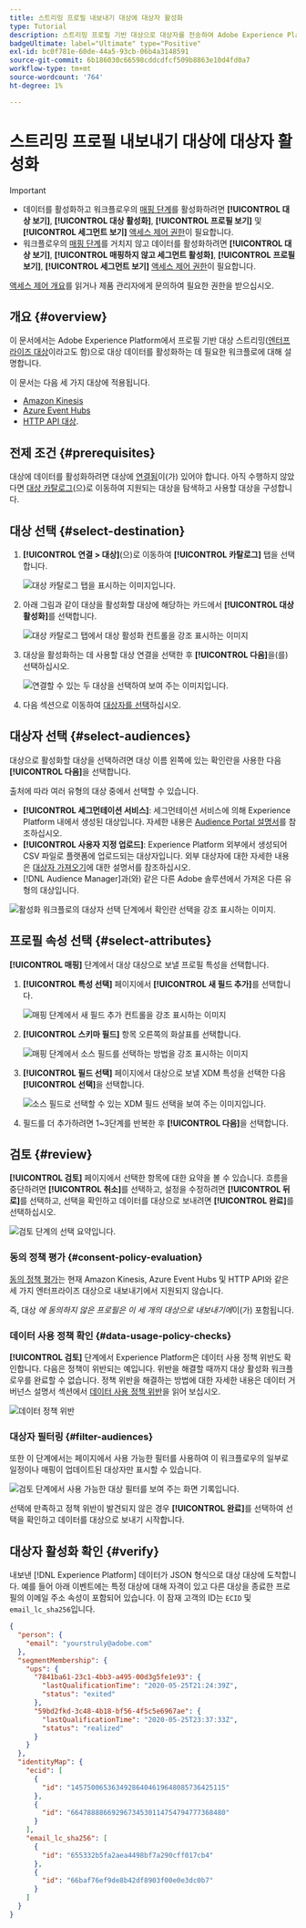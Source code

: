 ```yaml
---
title: 스트리밍 프로필 내보내기 대상에 대상자 활성화
type: Tutorial
description: 스트리밍 프로필 기반 대상으로 대상자를 전송하여 Adobe Experience Platform에 있는 대상자 데이터를 활성화하는 방법을 알아봅니다.
badgeUltimate: label="Ultimate" type="Positive"
exl-id: bc0f781e-60de-44a5-93cb-06b4a3148591
source-git-commit: 6b186030c66598cddcdfcf509b8863e10d4fd0a7
workflow-type: tm+mt
source-wordcount: '764'
ht-degree: 1%

---
```



# 스트리밍 프로필 내보내기 대상에 대상자 활성화

>[!IMPORTANT]
> 
> * 데이터를 활성화하고 워크플로우의 [매핑 단계](#mapping)를 활성화하려면 **[!UICONTROL 대상 보기]**, **[!UICONTROL 대상 활성화]**, **[!UICONTROL 프로필 보기]** 및 **[!UICONTROL 세그먼트 보기]** [액세스 제어 권한](/help/access-control/home.md#permissions)이 필요합니다.
> * 워크플로우의 [매핑 단계](#mapping)를 거치지 않고 데이터를 활성화하려면 **[!UICONTROL 대상 보기]**, **[!UICONTROL 매핑하지 않고 세그먼트 활성화]**, **[!UICONTROL 프로필 보기]**, **[!UICONTROL 세그먼트 보기]** [액세스 제어 권한](/help/access-control/home.md#permissions)이 필요합니다.
> 
> [액세스 제어 개요](/help/access-control/ui/overview.md)를 읽거나 제품 관리자에게 문의하여 필요한 권한을 받으십시오.

## 개요 {#overview}

이 문서에서는 Adobe Experience Platform에서 프로필 기반 대상 스트리밍([엔터프라이즈 대상](/help/destinations/destination-types.md#streaming-profile-export)이라고도 함)으로 대상 데이터를 활성화하는 데 필요한 워크플로에 대해 설명합니다.

이 문서는 다음 세 가지 대상에 적용됩니다.

* [Amazon Kinesis](/help/destinations/catalog/cloud-storage/amazon-kinesis.md)
* [Azure Event Hubs](/help/destinations/catalog/cloud-storage/azure-event-hubs.md)
* [HTTP API 대상](/help/destinations/catalog/streaming/http-destination.md).

## 전제 조건 {#prerequisites}

대상에 데이터를 활성화하려면 대상에 [연결됨](./connect-destination.md)이(가) 있어야 합니다. 아직 수행하지 않았다면 [대상 카탈로그](../catalog/overview.md)(으)로 이동하여 지원되는 대상을 탐색하고 사용할 대상을 구성합니다.

## 대상 선택 {#select-destination}

1. **[!UICONTROL 연결 > 대상]**(으)로 이동하여 **[!UICONTROL 카탈로그]** 탭을 선택합니다.

   ![대상 카탈로그 탭을 표시하는 이미지입니다.](../assets/ui/activate-streaming-profile-destinations/catalog-tab.png)

1. 아래 그림과 같이 대상을 활성화할 대상에 해당하는 카드에서 **[!UICONTROL 대상 활성화]**&#x200B;를 선택합니다.

   ![대상 카탈로그 탭에서 대상 활성화 컨트롤을 강조 표시하는 이미지](../assets/ui/activate-streaming-profile-destinations/activate-audiences-button.png)

1. 대상을 활성화하는 데 사용할 대상 연결을 선택한 후 **[!UICONTROL 다음]**&#x200B;을(를) 선택하십시오.

   ![연결할 수 있는 두 대상을 선택하여 보여 주는 이미지입니다.](../assets/ui/activate-streaming-profile-destinations/select-destination.png)

1. 다음 섹션으로 이동하여 [대상자를 선택](#select-audiences)하십시오.

## 대상자 선택 {#select-audiences}

대상으로 활성화할 대상을 선택하려면 대상 이름 왼쪽에 있는 확인란을 사용한 다음 **[!UICONTROL 다음]**&#x200B;을 선택합니다.

출처에 따라 여러 유형의 대상 중에서 선택할 수 있습니다.

* **[!UICONTROL 세그먼테이션 서비스]**: 세그먼테이션 서비스에 의해 Experience Platform 내에서 생성된 대상입니다. 자세한 내용은 [Audience Portal 설명서](../../segmentation/ui/audience-portal.md)를 참조하십시오.
* **[!UICONTROL 사용자 지정 업로드]**: Experience Platform 외부에서 생성되어 CSV 파일로 플랫폼에 업로드되는 대상자입니다. 외부 대상자에 대한 자세한 내용은 [대상자 가져오기](../../segmentation/ui/audience-portal.md#import-audience)에 대한 설명서를 참조하십시오.
* [!DNL Audience Manager]과(와) 같은 다른 Adobe 솔루션에서 가져온 다른 유형의 대상입니다.

![활성화 워크플로의 대상자 선택 단계에서 확인란 선택을 강조 표시하는 이미지.](../assets/ui/activate-streaming-profile-destinations/select-audiences.png)

## 프로필 속성 선택 {#select-attributes}

**[!UICONTROL 매핑]** 단계에서 대상 대상으로 보낼 프로필 특성을 선택합니다.

1. **[!UICONTROL 특성 선택]** 페이지에서 **[!UICONTROL 새 필드 추가]**&#x200B;를 선택합니다.

   ![매핑 단계에서 새 필드 추가 컨트롤을 강조 표시하는 이미지](../assets/ui/activate-streaming-profile-destinations/add-new-field.png)

1. **[!UICONTROL 스키마 필드]** 항목 오른쪽의 화살표를 선택합니다.

   ![매핑 단계에서 소스 필드를 선택하는 방법을 강조 표시하는 이미지](../assets/ui/activate-streaming-profile-destinations/select-schema-field.png)

1. **[!UICONTROL 필드 선택]** 페이지에서 대상으로 보낼 XDM 특성을 선택한 다음 **[!UICONTROL 선택]**&#x200B;을 선택합니다.

   ![소스 필드로 선택할 수 있는 XDM 필드 선택을 보여 주는 이미지입니다.](../assets/ui/activate-streaming-profile-destinations/target-field-page.png)

1. 필드를 더 추가하려면 1~3단계를 반복한 후 **[!UICONTROL 다음]**&#x200B;을 선택합니다.

## 검토 {#review}

**[!UICONTROL 검토]** 페이지에서 선택한 항목에 대한 요약을 볼 수 있습니다. 흐름을 중단하려면 **[!UICONTROL 취소]**&#x200B;를 선택하고, 설정을 수정하려면 **[!UICONTROL 뒤로]**&#x200B;를 선택하고, 선택을 확인하고 데이터를 대상으로 보내려면 **[!UICONTROL 완료]**&#x200B;를 선택하십시오.

![검토 단계의 선택 요약입니다.](../assets/ui/activate-streaming-profile-destinations/review.png)

### 동의 정책 평가 {#consent-policy-evaluation}

[동의 정책 평가](/help/data-governance/enforcement/auto-enforcement.md#consent-policy-evaluation)는 현재 Amazon Kinesis, Azure Event Hubs 및 HTTP API와 같은 세 가지 엔터프라이즈 대상으로 내보내기에서 지원되지 않습니다.

즉, 대상 *에 동의하지 않은 프로필은 이 세 개의 대상으로 내보내기에*&#x200B;이(가) 포함됩니다.

<!--

If your organization purchased **Adobe Healthcare Shield** or **Adobe Privacy & Security Shield**, select **[!UICONTROL View applicable consent policies]** to see which consent policies are applied and how many profiles are included in the activation as a result of them. Read about [consent policy evaluation](/help/data-governance/enforcement/auto-enforcement.md#consent-policy-evaluation) for more information.

-->

### 데이터 사용 정책 확인 {#data-usage-policy-checks}

**[!UICONTROL 검토]** 단계에서 Experience Platform은 데이터 사용 정책 위반도 확인합니다. 다음은 정책이 위반되는 예입니다. 위반을 해결할 때까지 대상 활성화 워크플로우를 완료할 수 없습니다. 정책 위반을 해결하는 방법에 대한 자세한 내용은 데이터 거버넌스 설명서 섹션에서 [데이터 사용 정책 위반](/help/data-governance/enforcement/auto-enforcement.md#data-usage-violation)을 읽어 보십시오.

![데이터 정책 위반](../assets/common/data-policy-violation.png)

### 대상자 필터링 {#filter-audiences}

또한 이 단계에서는 페이지에서 사용 가능한 필터를 사용하여 이 워크플로우의 일부로 일정이나 매핑이 업데이트된 대상자만 표시할 수 있습니다.

![검토 단계에서 사용 가능한 대상 필터를 보여 주는 화면 기록입니다.](../assets/ui/activate-streaming-profile-destinations/filter-audiences-review-step.gif)

선택에 만족하고 정책 위반이 발견되지 않은 경우 **[!UICONTROL 완료]**&#x200B;를 선택하여 선택을 확인하고 데이터를 대상으로 보내기 시작합니다.

## 대상자 활성화 확인 {#verify}

내보낸 [!DNL Experience Platform] 데이터가 JSON 형식으로 대상 대상에 도착합니다. 예를 들어 아래 이벤트에는 특정 대상에 대해 자격이 있고 다른 대상을 종료한 프로필의 이메일 주소 속성이 포함되어 있습니다. 이 잠재 고객의 ID는 `ECID` 및 `email_lc_sha256`입니다.

```json
{
  "person": {
    "email": "yourstruly@adobe.com"
  },
  "segmentMembership": {
    "ups": {
      "7841ba61-23c1-4bb3-a495-00d3g5fe1e93": {
        "lastQualificationTime": "2020-05-25T21:24:39Z",
        "status": "exited"
      },
      "59bd2fkd-3c48-4b18-bf56-4f5c5e6967ae": {
        "lastQualificationTime": "2020-05-25T23:37:33Z",
        "status": "realized"
      }
    }
  },
  "identityMap": {
    "ecid": [
      {
        "id": "14575006536349286404619648085736425115"
      },
      {
        "id": "66478888669296734530114754794777368480"
      }
    ],
    "email_lc_sha256": [
      {
        "id": "655332b5fa2aea4498bf7a290cff017cb4"
      },
      {
        "id": "66baf76ef9de8b42df8903f00e0e3dc0b7"
      }
    ]
  }
}
```
